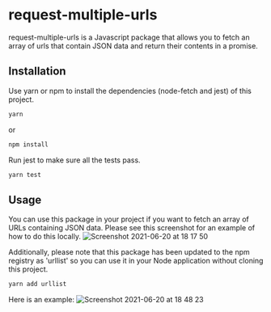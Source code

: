 # request-multiple-urls

request-multiple-urls is a Javascript package that allows you to fetch an array of urls that contain JSON data and return their contents in a promise.

## Installation

Use yarn or npm to install the dependencies (node-fetch and jest) of this project.

```bash
yarn
```
or
```bash
npm install
```
Run jest to make sure all the tests pass.
```bash
yarn test
```
## Usage
You can use this package in your project if you want to fetch an array of URLs containing JSON data. Please see this screenshot for an example of how to do this locally.
![Screenshot 2021-06-20 at 18 17 50](https://user-images.githubusercontent.com/10453619/122682947-8ba8ee80-d1fc-11eb-9d94-fe1cf6e929b0.png)

Additionally, please note that this package has been updated to the npm registry as 'urllist' so you can use it in your Node application without cloning this project.
```bash
yarn add urllist
```
Here is an example:
![Screenshot 2021-06-20 at 18 48 23](https://user-images.githubusercontent.com/10453619/122683639-db89b480-d200-11eb-84b1-5bc0ab0d5b5e.png)
